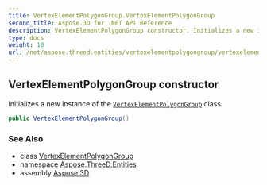 ```yaml
---
title: VertexElementPolygonGroup.VertexElementPolygonGroup
second_title: Aspose.3D for .NET API Reference
description: VertexElementPolygonGroup constructor. Initializes a new instance of the VertexElementPolygonGroup class
type: docs
weight: 10
url: /net/aspose.threed.entities/vertexelementpolygongroup/vertexelementpolygongroup/
---
```

## VertexElementPolygonGroup constructor

Initializes a new instance of the [`VertexElementPolygonGroup`](../) class.

```csharp
public VertexElementPolygonGroup()
```

### See Also

* class [VertexElementPolygonGroup](../)
* namespace [Aspose.ThreeD.Entities](../../../aspose.threed.entities/)
* assembly [Aspose.3D](../../../)


